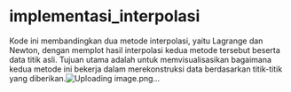 # implementasi_interpolasi
Kode ini membandingkan dua metode interpolasi, yaitu Lagrange dan Newton, dengan memplot hasil interpolasi kedua metode tersebut beserta data titik asli. Tujuan utama adalah untuk memvisualisasikan bagaimana kedua metode ini bekerja dalam merekonstruksi data berdasarkan titik-titik yang diberikan.![Uploading image.png…]()
